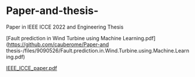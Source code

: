 # Paper-and-thesis-
Paper in IEEE ICCE 2022 and Engineering Thesis 

[Fault prediction in Wind Turbine using Machine Learning.pdf](https://github.com/cauberome/Paper-and thesis-/files/9090526/Fault.prediction.in.Wind.Turbine.using.Machine.Learning.pdf)

[IEEE_ICCE_paper.pdf](https://github.com/cauberome/Paper-and-thesis-/files/9090528/IEEE_ICCE_paper.pdf)

